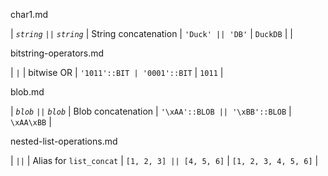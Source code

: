 char1.md

| *`string`* `||` *`string`* | String concatenation | `'Duck' || 'DB'` | `DuckDB` | |

bitstring-operators.md

| `|` | bitwise OR | `'1011'::BIT | '0001'::BIT` | `1011` |

blob.md

| *`blob`* `||` *`blob`* | Blob concatenation | `'\xAA'::BLOB || '\xBB'::BLOB` | `\xAA\xBB` |

nested-list-operations.md

| `||`  | Alias for `list_concat`                                                                   | `[1, 2, 3] || [4, 5, 6]`          | `[1, 2, 3, 4, 5, 6]` |

